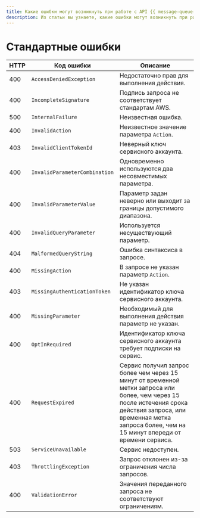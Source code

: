 ```yaml
---
title: Какие ошибки могут возникнуть при работе с API {{ message-queue-full-name }}
description: Из статьи вы узнаете, какие ошибки могут возникнуть при работе с API {{ message-queue-name }}.
---
```


# Стандартные ошибки

HTTP | Код ошибки| Описание
----- | ----- | -----
400 | `AccessDeniedException` | Недостаточно прав для выполнения действия.
400 | `IncompleteSignature` | Подпись запроса не соответствует стандартам AWS.
500 | `InternalFailure` | Неизвестная ошибка.
400 | `InvalidAction` | Неизвестное значение параметра `Action`.
403 | `InvalidClientTokenId` | Неверный ключ сервисного аккаунта.
400 | `InvalidParameterCombination` | Одновременно используются два несовместимых параметра.
400 | `InvalidParameterValue` | Параметр задан неверно или выходит за границы допустимого диапазона.
400 | `InvalidQueryParameter` | Используется несуществующий параметр.
404 | `MalformedQueryString` | Ошибка синтаксиса в запросе.
400 | `MissingAction` | В запросе не указан параметр `Action`.
403 | `MissingAuthenticationToken` | Не указан идентификатор ключа сервисного аккаунта.
400 | `MissingParameter` | Необходимый для выполнения действия параметр не указан.
400 | `OptInRequired` | Идентификатор ключа сервисного аккаунта требует подписки на сервис.
400 | `RequestExpired` | Сервис получил запрос более чем через 15 минут от временной метки запроса или более, чем через 15 после истечения срока действия запроса, или временная метка запроса более, чем на 15 минут впереди от времени сервиса.
503 | `ServiceUnavailable` | Сервис недоступен.
403 | `ThrottlingException` | Запрос отклонен из-за ограничения числа запросов.
400 | `ValidationError` | Значения переданного запроса не соответствуют ограничениям.
